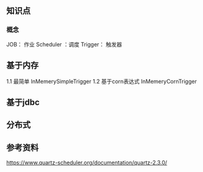 
## 知识点

###  概念

JOB： 作业
Scheduler ：调度
Trigger： 触发器

## 基于内存

1.1 最简单 InMemerySimpleTrigger
1.2 基于corn表达式  InMemeryCornTrigger

##  基于jdbc



## 分布式



## 参考资料

https://www.quartz-scheduler.org/documentation/quartz-2.3.0/
